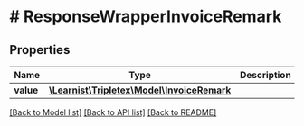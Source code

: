 # # ResponseWrapperInvoiceRemark

## Properties

Name | Type | Description | Notes
------------ | ------------- | ------------- | -------------
**value** | [**\Learnist\Tripletex\Model\InvoiceRemark**](InvoiceRemark.md) |  | [optional]

[[Back to Model list]](../../README.md#models) [[Back to API list]](../../README.md#endpoints) [[Back to README]](../../README.md)
